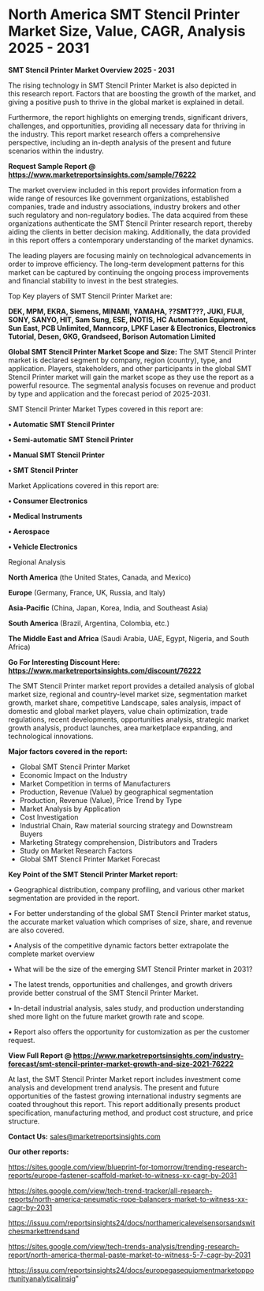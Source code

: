 # North America SMT Stencil Printer Market Size, Value, CAGR, Analysis 2025 - 2031

<Strong> SMT Stencil Printer Market Overview 2025 - 2031</strong>

The rising technology in SMT Stencil Printer Market is also depicted in this research report. Factors that are boosting the growth of the market, and giving a positive push to thrive in the global market is explained in detail.

Furthermore, the report highlights on emerging trends, significant drivers, challenges, and opportunities, providing all necessary data for thriving in the industry. This report market research offers a comprehensive perspective, including an in-depth analysis of the present and future scenarios within the industry.

<strong>Request Sample Report @ <a href=https://www.marketreportsinsights.com/sample/76222>https://www.marketreportsinsights.com/sample/76222</a></strong>

The market overview included in this report provides information from a wide range of resources like government organizations, established companies, trade and industry associations, industry brokers and other such regulatory and non-regulatory bodies. The data acquired from these organizations authenticate the SMT Stencil Printer research report, thereby aiding the clients in better decision making. Additionally, the data provided in this report offers a contemporary understanding of the market dynamics.

The leading players are focusing mainly on technological advancements in order to improve efficiency. The long-term development patterns for this market can be captured by continuing the ongoing process improvements and financial stability to invest in the best strategies.

Top Key players of SMT Stencil Printer Market are:

<strong>DEK, MPM, EKRA, Siemens, MINAMI, YAMAHA, ??SMT???, JUKI, FUJI, SONY, SANYO, HIT, Sam Sung, ESE, INOTIS, HC Automation Equipment, Sun East, PCB Unlimited, Manncorp, LPKF Laser & Electronics, Electronics Tutorial, Desen, GKG, Grandseed, Borison Automation Limited</strong>

<strong><b>Global SMT Stencil Printer Market Scope and Size:</b></strong>
The SMT Stencil Printer market is declared segment by company, region (country), type, and application. Players, stakeholders, and other participants in the global SMT Stencil Printer market will gain the market scope as they use the report as a powerful resource. The segmental analysis focuses on revenue and product by type and application and the forecast period of 2025-2031.

SMT Stencil Printer Market Types covered in this report are:

<strong>• Automatic SMT Stencil Printer

• Semi-automatic SMT Stencil Printer

• Manual SMT Stencil Printer

• SMT Stencil Printer</strong>

Market Applications covered in this report are:

<strong>• Consumer Electronics

• Medical Instruments

• Aerospace

• Vehicle Electronics</strong> 

Regional Analysis

<strong>North America</strong> (the United States, Canada, and Mexico)

<strong>Europe</strong> (Germany, France, UK, Russia, and Italy)

<strong>Asia-Pacific</strong> (China, Japan, Korea, India, and Southeast Asia)

<strong>South America</strong> (Brazil, Argentina, Colombia, etc.)

<strong>The Middle East and Africa</strong> (Saudi Arabia, UAE, Egypt, Nigeria, and South Africa)

<strong>Go For Interesting Discount Here: <a href=https://www.marketreportsinsights.com/discount/76222>https://www.marketreportsinsights.com/discount/76222</a></strong>

The SMT Stencil Printer market report provides a detailed analysis of global market size, regional and country-level market size, segmentation market growth, market share, competitive Landscape, sales analysis, impact of domestic and global market players, value chain optimization, trade regulations, recent developments, opportunities analysis, strategic market growth analysis, product launches, area marketplace expanding, and technological innovations.

<strong><b>Major factors covered in the report:</b></strong>
<ul>
  <li>Global SMT Stencil Printer Market </li>
  <li>Economic Impact on the Industry</li>
  <li>Market Competition in terms of Manufacturers</li>
  <li>Production, Revenue (Value) by geographical segmentation</li>
  <li>Production, Revenue (Value), Price Trend by Type</li>
  <li>Market Analysis by Application</li>
  <li>Cost Investigation</li>
  <li>Industrial Chain, Raw material sourcing strategy and Downstream Buyers</li>
  <li>Marketing Strategy comprehension, Distributors and Traders</li>
  <li>Study on Market Research Factors</li>
  <li>Global SMT Stencil Printer Market Forecast</li>
</ul>

<strong><b>Key Point of the SMT Stencil Printer Market report:</b></strong>

• Geographical distribution, company profiling, and various other market segmentation are provided in the report.

• For better understanding of the global SMT Stencil Printer market status, the accurate market valuation which comprises of size, share, and revenue are also covered.

• Analysis of the competitive dynamic factors better extrapolate the complete market overview

• What will be the size of the emerging SMT Stencil Printer market in 2031?

• The latest trends, opportunities and challenges, and growth drivers provide better construal of the SMT Stencil Printer Market.

• In-detail industrial analysis, sales study, and production understanding shed more light on the future market growth rate and scope.

• Report also offers the opportunity for customization as per the customer request.

<strong><b>View Full Report @ <a href=https://www.marketreportsinsights.com/industry-forecast/smt-stencil-printer-market-growth-and-size-2021-76222>https://www.marketreportsinsights.com/industry-forecast/smt-stencil-printer-market-growth-and-size-2021-76222</a></b></strong>


At last, the SMT Stencil Printer Market report includes investment come analysis and development trend analysis. The present and future opportunities of the fastest growing international industry segments are coated throughout this report. This report additionally presents product specification, manufacturing method, and product cost structure, and price structure.

<strong>Contact Us:</strong>
sales@marketreportsinsights.com

<strong>Our other reports:</strong>

<a href=https://sites.google.com/view/blueprint-for-tomorrow/trending-research-reports/europe-fastener-scaffold-market-to-witness-xx-cagr-by-2031>https://sites.google.com/view/blueprint-for-tomorrow/trending-research-reports/europe-fastener-scaffold-market-to-witness-xx-cagr-by-2031</a>

<a href=https://sites.google.com/view/tech-trend-tracker/all-research-reports/north-america-pneumatic-rope-balancers-market-to-witness-xx-cagr-by-2031>https://sites.google.com/view/tech-trend-tracker/all-research-reports/north-america-pneumatic-rope-balancers-market-to-witness-xx-cagr-by-2031</a>

<a href=https://issuu.com/reportsinsights24/docs/northamericalevelsensorsandswitchesmarkettrendsand>https://issuu.com/reportsinsights24/docs/northamericalevelsensorsandswitchesmarkettrendsand</a>

<a href=https://sites.google.com/view/tech-trends-analysis/trending-research-report/north-america-thermal-paste-market-to-witness-5-7-cagr-by-2031>https://sites.google.com/view/tech-trends-analysis/trending-research-report/north-america-thermal-paste-market-to-witness-5-7-cagr-by-2031</a>

<a href=https://issuu.com/reportsinsights24/docs/europegasequipmentmarketopportunityanalyticalinsig>https://issuu.com/reportsinsights24/docs/europegasequipmentmarketopportunityanalyticalinsig</a>"
